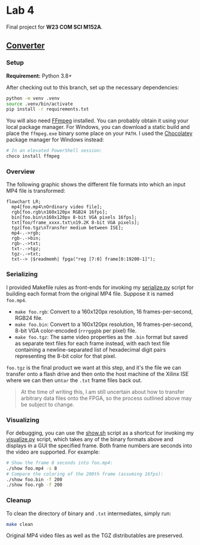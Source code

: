 # Lab 4


Final project for **W23 COM SCI M152A**.


## [Converter](converter/)


### Setup


**Requirement:** Python 3.8+

After checking out to this branch, set up the necessary dependencies:

```sh
python -m venv .venv
source .venv/bin/activate
pip install -r requirements.txt
```

You will also need [FFmpeg](https://ffmpeg.org/download.html) installed.
You can probably obtain it using your local package manager. For Windows, you
can download a static build and place the `ffmpeg.exe` binary some place
on your `PATH`. I used the [Chocolatey](https://chocolatey.org/) package manager
for Windows instead:

```powershell
# In an elevated PowerShell session:
choco install ffmpeg
```


### Overview


The following graphic shows the different file formats into which an input MP4
file is transformed:

```mermaid
flowchart LR;
  mp4[foo.mp4\nOrdinary video file];
  rgb[foo.rgb\n160x120px RGB24 16fps];
  bin[foo.bin\n160x120px 8-bit VGA pixels 16fps];
  txt[foo/frame_xxxx.txt\n19.2K 8-bit VGA pixels];
  tgz[foo.tgz\nTransfer medium between ISE];
  mp4-.->rgb;
  rgb-.->bin;
  rgb-.->txt;
  txt-.->tgz;
  tgz-.->txt;
  txt--> |$readmemh| fpga("reg [7:0] frame[0:19200-1]");
```


### Serializing


I provided Makefile rules as front-ends for invoking my
[serialize.py](converter/serialize.py) script for building each format from the
original MP4 file. Suppose it is named `foo.mp4`.

* `make foo.rgb`: Convert to a 160x120px resolution, 16 frames-per-second, RGB24
  file.
* `make foo.bin`: Convert to a 160x120px resolution, 16 frames-per-second, 8-bit
  VGA color-encoded (`rrrgggbb` per pixel) file.
* `make foo.tgz`: The same video properties as the `.bin` format but saved as
  separate text files for each frame instead, with each text file containing a
  newline-separated list of hexadecimal digit pairs representing the 8-bit color
  for that pixel.

`foo.tgz` is the final product we want at this step, and it's the file we can
transfer onto a flash drive and then onto the host machine of the Xilinx ISE
where we can then un`tar` the `.txt` frame files back out.

> At the time of writing this, I am still uncertain about how to transfer
arbitrary data files onto the FPGA, so the process outlined above may be subject
to change.


### Visualizing


For debugging, you can use the [show.sh](show.sh) script as a shortcut for
invoking my [visualize.py](converter/visualize.py) script, which takes any of
the binary formats above and displays in a GUI the specified frame. Both frame
numbers are seconds into the video are supported. For example:

```sh
# Show the frame 8 seconds into foo.mp4:
./show foo.mp4 -s 8
# Compare the coloring of the 200th frame (assuming 16fps):
./show foo.bin -f 200
./show foo.rgb -f 200
```


### Cleanup


To clean the directory of binary and `.txt` intermediates, simply run:

```sh
make clean
```

Original MP4 video files as well as the TGZ distributables are preserved.
